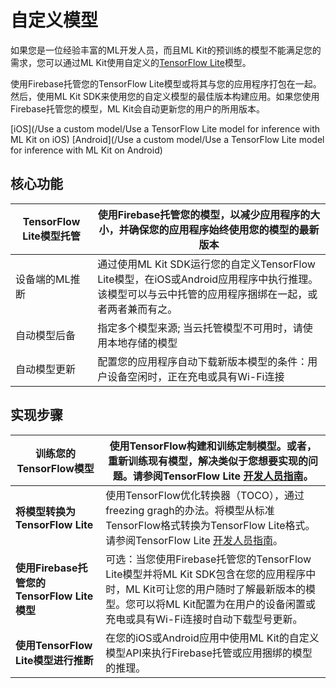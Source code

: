 # 自定义模型

如果您是一位经验丰富的ML开发人员，而且ML Kit的预训练的模型不能满足您的需求，您可以通过ML Kit使用自定义的[TensorFlow Lite](https://www.tensorflow.org/mobile/tflite/)模型。

使用Firebase托管您的TensorFlow Lite模型或将其与您的应用程序打包在一起。然后，使用ML Kit SDK来使用您的自定义模型的最佳版本构建应用。如果您使用Firebase托管您的模型，ML Kit会自动更新您的用户的所用版本。

[iOS](/Use a custom model/Use a TensorFlow Lite model for inference with ML Kit on iOS) [Android](/Use a custom model/Use a TensorFlow Lite model for inference with ML Kit on Android)

## 核心功能

| TensorFlow Lite模型托管 | 使用Firebase托管您的模型，以减少应用程序的大小，并确保您的应用程序始终使用您的模型的最新版本 |
| ----------------------- | ------------------------------------------------------------ |
| 设备端的ML推断          | 通过使用ML Kit SDK运行您的自定义TensorFlow Lite模型，在iOS或Android应用程序中执行推理。该模型可以与云中托管的应用程序捆绑在一起，或者两者兼而有之。 |
| 自动模型后备            | 指定多个模型来源; 当云托管模型不可用时，请使用本地存储的模型 |
| 自动模型更新            | 配置您的应用程序自动下载新版本模型的条件：用户设备空闲时，正在充电或具有Wi-Fi连接 |

## 实现步骤

| **训练您的TensorFlow模型**                  | 使用TensorFlow构建和训练定制模型。或者，重新训练现有模型，解决类似于您想要实现的问题。请参阅TensorFlow Lite [开发人员指南](https://www.tensorflow.org/mobile/tflite/devguide)。 |
| ------------------------------------------- | ------------------------------------------------------------ |
| **将模型转换为TensorFlow Lite**             | 使用TensorFlow优化转换器（TOCO），通过freezing gragh的办法。将模型从标准TensorFlow格式转换为TensorFlow Lite格式。请参阅TensorFlow Lite [开发人员指南](https://www.tensorflow.org/mobile/tflite/devguide)。 |
| **使用Firebase托管您的TensorFlow Lite模型** | 可选：当您使用Firebase托管您的TensorFlow Lite模型并将ML Kit SDK包含在您的应用程序中时，ML Kit可让您的用户随时了解最新版本的模型。您可以将ML Kit配置为在用户的设备闲置或充电或具有Wi-Fi连接时自动下载型号更新。 |
| **使用TensorFlow Lite模型进行推断**         | 在您的iOS或Android应用中使用ML Kit的自定义模型API来执行Firebase托管或应用捆绑的模型的推理。 |